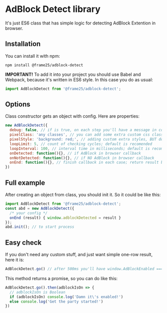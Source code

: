 # AdBlock Detect library

It's just ES6 class that has simple logic for detecting AdBlock Extention in browser. 

## Installation

You can install it with npm: 

```shell
npm install @frame25/adblock-detect
```

**IMPORTANT!** To add it into your project you should use Babel and Webpack, because it's written in ES6 style.
In this case you do as usual: 
```js
import AdBlockDetect from '@frame25/adblock-detect';
```

## Options

Class constructor gets an object with config. Here are properties:

```js
new AdBlockDetect({
  debug: false, // if is true, on each step you'll have a message in console
  pixelClass: 'any classes', // you can add some extra custom css classes to pixel if need
  pixelStyle: 'background: red;', // adding custom extra styles, BUT do NOT add "pointer-events: none", "visibility: hidden" and "display: none"
  loopLimit: 5, // count of checking cycles; default is recomended
  loopInterval: 100, // interval time in milliseconds; default is recomended
  onDetected: function(){}, // if AdBlock in browser callback
  onNotDetected: function(){}, // if NO AdBlock in browser callback
  onEnd: function(){}, // finish callback in each case; return result boolean value with AdBlock detection
})
```

## Full example

After creating an object from class, you should init it. So it could be like this: 
```js
import AdBlockDetect from '@frame25/adblock-detect';
const abd = new AdBlockDetect({ 
  /* your config */ 
  onEnd (result) { window.adblockDetected = result }
});
abd.init(); // to start process
```

## Easy check

If you don't need any custom stuff, and just want simple one-row result, here it is:

```js
AdBlockDetect.go() // after 500ms you'll have window.AdBlockEnabled === true or false
```

This method returns a promise, so you can do like this:

```js
AdBlockDetect.go().then(adblockIsOn => {
  // adblockIsOn is Boolean
  if (adblockIsOn) console.log('Damn it\'s enabled!')
  else console.log('Get the party started!')
})